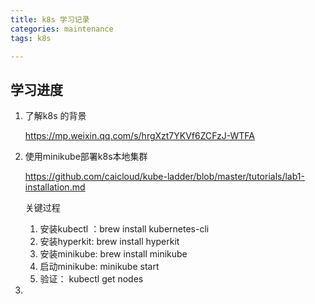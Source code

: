 ```yaml
---
title: k8s 学习记录
categories: maintenance
tags: k8s

---
```


## 学习进度

1. 了解k8s 的背景

   https://mp.weixin.qq.com/s/hrgXzt7YKVf6ZCFzJ-WTFA

2. 使用minikube部署k8s本地集群

   https://github.com/caicloud/kube-ladder/blob/master/tutorials/lab1-installation.md

   关键过程

   1. 安装kubectl ：brew install kubernetes-cli
   2. 安装hyperkit: brew install hyperkit
   3. 安装minikube: brew install minikube
   4. 启动minikube: minikube start
   5. 验证： kubectl get nodes

3. 

